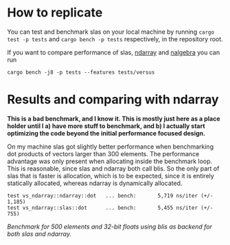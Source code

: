 # How to replicate
You can test and benchmark slas on your local machine by running
`cargo test -p tests` and `cargo bench -p tests`
respectively, in the repository root.

If you want to compare performance of slas, [ndarray](https://lib.rs/ndarray) and [nalgebra](https://nalgebra.org) you can run 

`cargo bench -j8 -p tests --features tests/versus`


# Results and comparing with ndarray
**This is a bad benchmark, and I know it. This is mostly just here as a place holder until I a) have more stuff to benchmark, and b) I actually start optimizing the code beyond the initial performance focused design.**

On my machine slas got slightly better performance when benchmarking dot products of vectors larger than 300 elements.
The performance advantage was only present when allocating inside the benchmark loop.
This is reasonable, since slas and ndarray both call blis. So the only part of slas that is faster is allocation, which is to be expected, since it is entirely statically allocated, whereas ndarray is dynamically allocated.

``` text
test vs_ndarray::ndarray::dot   ... bench:       5,719 ns/iter (+/- 1,185)
test vs_ndarray::slas::dot      ... bench:       5,455 ns/iter (+/- 755)
```
*Benchmark for 500 elements and 32-bit floats using blis as backend for both slas and ndarray.*


